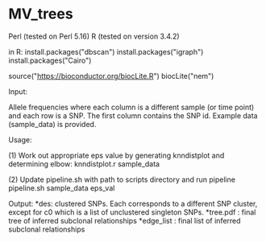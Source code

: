 # MV_trees


Perl (tested on Perl 5.16)
R (tested on version 3.4.2)

in R:
install.packages("dbscan")
install.packages("igraph")
install.packages("Cairo")

source("https://bioconductor.org/biocLite.R")
biocLite("nem")



Input:

Allele frequencies where each column is a different sample (or time point) and each row is a SNP. The first column contains the SNP id. Example data (sample_data) is provided.


Usage:

(1) Work out appropriate eps value by generating knndistplot and determining elbow:
knndistplot.r sample_data

(2) Update pipeline.sh with path to scripts directory and run pipeline
pipeline.sh sample_data eps_val


Output:
*des: clustered SNPs. Each corresponds to a different SNP cluster, except for c0 which is a list of unclustered singleton SNPs.
*tree.pdf : final tree of inferred subclonal relationships
*edge_list : final list of inferred subclonal relationships
